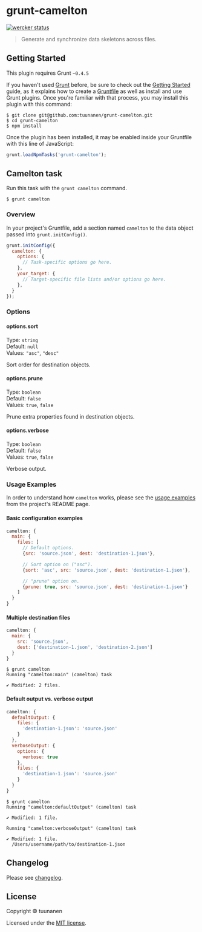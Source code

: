 grunt-camelton
==============

[![wercker status](https://app.wercker.com/status/66788c63f290187d3695e20388c74580/s "wercker status")](https://app.wercker.com/project/bykey/66788c63f290187d3695e20388c74580)

> Generate and synchronize data skeletons across files.

## Getting Started
This plugin requires Grunt `~0.4.5`

If you haven't used [Grunt](http://gruntjs.com/) before, be sure to check out
the [Getting Started](http://gruntjs.com/getting-started) guide, as it explains
how to create a [Gruntfile](http://gruntjs.com/sample-gruntfile) as well as
install and use Grunt plugins. Once you're familiar with that process, you may
install this plugin with this command:

```shell
$ git clone git@github.com:tuunanen/grunt-camelton.git
$ cd grunt-camelton
$ npm install
```

Once the plugin has been installed, it may be enabled inside your Gruntfile
with this line of JavaScript:

```js
grunt.loadNpmTasks('grunt-camelton');
```

## Camelton task

Run this task with the `grunt camelton` command.

```shell
$ grunt camelton
```

### Overview
In your project's Gruntfile, add a section named `camelton` to the data object
passed into `grunt.initConfig()`.

```js
grunt.initConfig({
  camelton: {
    options: {
      // Task-specific options go here.
    },
    your_target: {
      // Target-specific file lists and/or options go here.
    },
  }
});
```

### Options

#### options.sort

Type: `string`  
Default: `null`  
Values: `"asc"`, `"desc"`

Sort order for destination objects.

#### options.prune

Type: `boolean`  
Default: `false`  
Values: `true`, `false`

Prune extra properties found in destination objects.

#### options.verbose

Type: `boolean`  
Default: `false`  
Values: `true`, `false`

Verbose output.

### Usage Examples

In order to understand how `camelton` works, please see the [usage examples](https://github.com/tuunanen/camelton/#usage-examples)
from the project's README page.

#### Basic configuration examples

```js
camelton: {
  main: {
    files: [
      // Default options.
      {src: 'source.json', dest: 'destination-1.json'},

      // Sort option on ("asc").
      {sort: 'asc', src: 'source.json', dest: 'destination-1.json'},

      // "prune" option on.
      {prune: true, src: 'source.json', dest: 'destination-1.json'}
    ]
  }
}
```

#### Multiple destination files

```js
camelton: {
  main: {
    src: 'source.json',
    dest: ['destination-1.json', 'destination-2.json']
  }
}
```

```shell
$ grunt camelton
Running "camelton:main" (camelton) task

✔ Modified: 2 files.
```

#### Default output vs. verbose output

```js
camelton: {
  defaultOutput: {
    files: {
      'destination-1.json': 'source.json'
    }
  },
  verboseOutput: {
    options: {
      verbose: true
    },
    files: {
      'destination-1.json': 'source.json'
    }
  }
}
```

```shell
$ grunt camelton
Running "camelton:defaultOutput" (camelton) task

✔ Modified: 1 file.

Running "camelton:verboseOutput" (camelton) task

✔ Modified: 1 file.
  /Users/username/path/to/destination-1.json
```

## Changelog

Please see [changelog](https://github.com/tuunanen/grunt-camelton/blob/master/CHANGELOG.md).

## License

Copyright &copy; tuunanen

Licensed under the [MIT license](https://github.com/tuunanen/grunt-camelton/blob/master/LICENSE).
